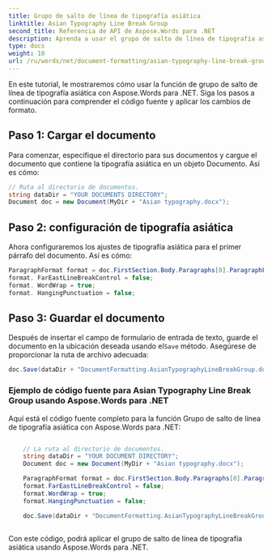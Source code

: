 ```yaml
---
title: Grupo de salto de línea de tipografía asiática
linktitle: Asian Typography Line Break Group
second_title: Referencia de API de Aspose.Words para .NET
description: Aprenda a usar el grupo de salto de línea de tipografía asiática con Aspose.Words para .NET.
type: docs
weight: 10
url: /ru/words/net/document-formatting/asian-typography-line-break-group/
---
```


En este tutorial, le mostraremos cómo usar la función de grupo de salto de línea de tipografía asiática con Aspose.Words para .NET. Siga los pasos a continuación para comprender el código fuente y aplicar los cambios de formato.

## Paso 1: Cargar el documento

Para comenzar, especifique el directorio para sus documentos y cargue el documento que contiene la tipografía asiática en un objeto Documento. Así es cómo:

```csharp
// Ruta al directorio de documentos.
string dataDir = "YOUR DOCUMENTS DIRECTORY";
Document doc = new Document(MyDir + "Asian typography.docx");
```

## Paso 2: configuración de tipografía asiática

Ahora configuraremos los ajustes de tipografía asiática para el primer párrafo del documento. Así es cómo:

```csharp
ParagraphFormat format = doc.FirstSection.Body.Paragraphs[0].ParagraphFormat;
format. FarEastLineBreakControl = false;
format. WordWrap = true;
format. HangingPunctuation = false;
```

## Paso 3: Guardar el documento

 Después de insertar el campo de formulario de entrada de texto, guarde el documento en la ubicación deseada usando el`Save` método. Asegúrese de proporcionar la ruta de archivo adecuada:

```csharp
doc.Save(dataDir + "DocumentFormatting.AsianTypographyLineBreakGroup.docx");
```

### Ejemplo de código fuente para Asian Typography Line Break Group usando Aspose.Words para .NET

Aquí está el código fuente completo para la función Grupo de salto de línea de tipografía asiática con Aspose.Words para .NET:

```csharp

	// La ruta al directorio de documentos.
	string dataDir = "YOUR DOCUMENT DIRECTORY";
	Document doc = new Document(MyDir + "Asian typography.docx");

	ParagraphFormat format = doc.FirstSection.Body.Paragraphs[0].ParagraphFormat;
	format.FarEastLineBreakControl = false;
	format.WordWrap = true;
	format.HangingPunctuation = false;

	doc.Save(dataDir + "DocumentFormatting.AsianTypographyLineBreakGroup.docx");
	
```
Con este código, podrá aplicar el grupo de salto de línea de tipografía asiática usando Aspose.Words para .NET.

